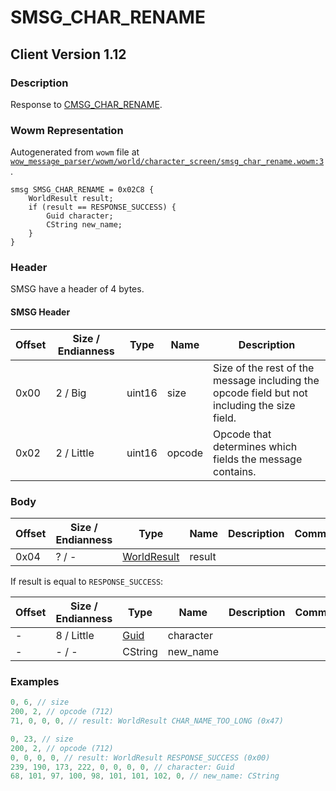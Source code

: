 # SMSG_CHAR_RENAME

## Client Version 1.12

### Description

Response to [CMSG_CHAR_RENAME](./cmsg_char_rename.md).

### Wowm Representation

Autogenerated from `wowm` file at [`wow_message_parser/wowm/world/character_screen/smsg_char_rename.wowm:3`](https://github.com/gtker/wow_messages/tree/main/wow_message_parser/wowm/world/character_screen/smsg_char_rename.wowm#L3).
```rust,ignore
smsg SMSG_CHAR_RENAME = 0x02C8 {
    WorldResult result;
    if (result == RESPONSE_SUCCESS) {
        Guid character;
        CString new_name;
    }
}
```
### Header

SMSG have a header of 4 bytes.

#### SMSG Header

| Offset | Size / Endianness | Type   | Name   | Description |
| ------ | ----------------- | ------ | ------ | ----------- |
| 0x00   | 2 / Big           | uint16 | size   | Size of the rest of the message including the opcode field but not including the size field.|
| 0x02   | 2 / Little        | uint16 | opcode | Opcode that determines which fields the message contains.|

### Body

| Offset | Size / Endianness | Type | Name | Description | Comment |
| ------ | ----------------- | ---- | ---- | ----------- | ------- |
| 0x04 | ? / - | [WorldResult](worldresult.md) | result |  |  |

If result is equal to `RESPONSE_SUCCESS`:

| Offset | Size / Endianness | Type | Name | Description | Comment |
| ------ | ----------------- | ---- | ---- | ----------- | ------- |
| - | 8 / Little | [Guid](../spec/packed-guid.md) | character |  |  |
| - | - / - | CString | new_name |  |  |

### Examples
```c
0, 6, // size
200, 2, // opcode (712)
71, 0, 0, 0, // result: WorldResult CHAR_NAME_TOO_LONG (0x47)
```
```c
0, 23, // size
200, 2, // opcode (712)
0, 0, 0, 0, // result: WorldResult RESPONSE_SUCCESS (0x00)
239, 190, 173, 222, 0, 0, 0, 0, // character: Guid
68, 101, 97, 100, 98, 101, 101, 102, 0, // new_name: CString
```
